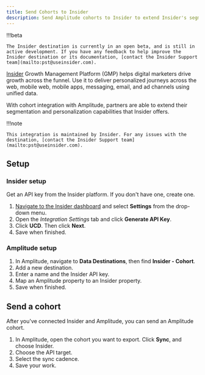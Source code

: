 ```yaml
---
title: Send Cohorts to Insider
description: Send Amplitude cohorts to Insider to extend Insider's segmentation and personalization capabilities.
---
```


!!!beta

    The Insider destination is currently in an open beta, and is still in active development. If you have any feedback to help improve the Insider destination or its documentation, [contact the Insider Support team](mailto:pst@useinsider.com).

[Insider](https://useinsider.com/) Growth Management Platform (GMP) helps digital marketers drive growth across the funnel. Use it to deliver personalized journeys across the web, mobile web, mobile apps, messaging, email, and ad channels using unified data.

With cohort integration with Amplitude, partners are able to extend their segmentation and personalization capabilities that Insider offers.

!!!note
    
    This integration is maintained by Insider. For any issues with the destination, [contact the Insider Support team](mailto:pst@useinsider.com).

## Setup

### Insider setup

Get an API key from the Insider platform. If you don't have one, create one. 

1. [Navigate to the Insider dashboard](https://inone.useinsider.com/) and select **Settings** from the drop-down menu.
2. Open the *Integration Settings* tab and click **Generate API Key**.
3. Click **UCD**. Then click **Next**.
4. Save when finished.
  
### Amplitude setup

1. In Amplitude, navigate to **Data Destinations**, then find **Insider - Cohort**. 
2. Add a new destination.
3. Enter a name and the Insider API key. 
4. Map an Amplitude property to an Insider property. 
5. Save when finished. 

## Send a cohort

After you've connected Insider and Amplitude, you can send an Amplitude cohort.

1. In Amplitude, open the cohort you want to export. Click **Sync**, and choose Insider.
2. Choose the API target.
3. Select the sync cadence.
4. Save your work.
